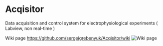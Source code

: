 # Acqisitor
Data acquisition and control system for electrophysiological experiments ( Labview, non real-time )

Wiki page https://github.com/sergeigrebenyuk/Acqisitor/wiki
![Wiki page](https://github.com/sergeigrebenyuk/Acqisitor/wiki)
